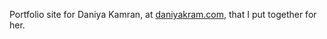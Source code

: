 Portfolio site for Daniya Kamran, at [daniyakram.com](http://daniyakamran.com), that I put together for her.
